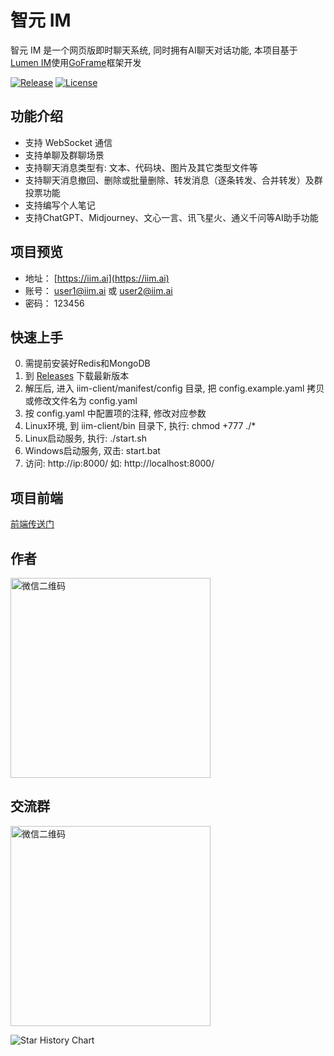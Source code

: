 # 智元 IM

智元 IM 是一个网页版即时聊天系统, 同时拥有AI聊天对话功能, 本项目基于[Lumen IM](https://github.com/gzydong/go-chat)使用[GoFrame](https://github.com/gogf/gf)框架开发

[![Release](https://img.shields.io/static/v1?label=release&message=v1.0.0&color=blue)](https://github.com/iimeta/iim-server/releases)
[![License](https://img.shields.io/static/v1?label=license&message=MIT&color=green)](https://github.com/iimeta/iim-server)

## 功能介绍
- 支持 WebSocket 通信
- 支持单聊及群聊场景
- 支持聊天消息类型有: 文本、代码块、图片及其它类型文件等
- 支持聊天消息撤回、删除或批量删除、转发消息（逐条转发、合并转发）及群投票功能
- 支持编写个人笔记
- 支持ChatGPT、Midjourney、文心一言、讯飞星火、通义千问等AI助手功能

## 项目预览

- 地址： [https://iim.ai](https://iim.ai)
- 账号： user1@iim.ai 或 user2@iim.ai
- 密码： 123456

## 快速上手
0. 需提前安装好Redis和MongoDB
1. 到 [Releases](https://github.com/iimeta/iim-client/releases) 下载最新版本
2. 解压后, 进入 iim-client/manifest/config 目录, 把 config.example.yaml 拷贝或修改文件名为 config.yaml 
3. 按 config.yaml 中配置项的注释, 修改对应参数
4. Linux环境, 到 iim-client/bin 目录下, 执行: chmod +777 ./*
5. Linux启动服务, 执行: ./start.sh
6. Windows启动服务, 双击: start.bat
7. 访问: http://ip:8000/ 如: http://localhost:8000/

## 项目前端
[前端传送门](https://github.com/iimeta/iim-web)

## 作者
 <img src="https://raw.githubusercontent.com/iimeta/iim-client/main/resource/images/Author.png" width="320" alt="微信二维码"/>

 ## 交流群
 <img src="https://raw.githubusercontent.com/iimeta/iim-client/main/resource/images/WeChatGroup.jpg" width="320" alt="微信二维码"/>

![Star History Chart](https://api.star-history.com/svg?repos=iimeta/iim-server&type=Date)
